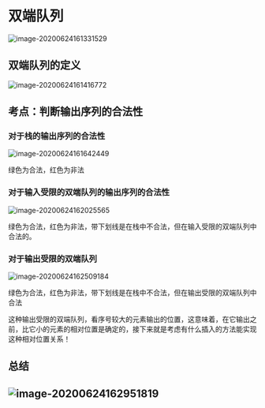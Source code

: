 # 双端队列

![image-20200624161331529](https://tva1.sinaimg.cn/large/007S8ZIlly1gg3g5ijsqaj30og0gt0xt.jpg)

## 双端队列的定义

![image-20200624161416772](https://tva1.sinaimg.cn/large/007S8ZIlly1gg3g6b1zgmj30px0h2gvk.jpg)

## 考点：判断输出序列的合法性

### 对于栈的输出序列的合法性

![image-20200624161642449](https://tva1.sinaimg.cn/large/007S8ZIlly1gg3g8tspcwj30wn0fb441.jpg)

绿色为合法，红色为非法

### 对于输入受限的双端队列的输出序列的合法性

![image-20200624162025565](https://tva1.sinaimg.cn/large/007S8ZIlly1gg3gcpf6fcj30wk0evq9k.jpg)

绿色为合法，红色为非法，带下划线是在栈中不合法，但在输入受限的双端队列中合法的。

### 对于输出受限的双端队列

![image-20200624162509184](https://tva1.sinaimg.cn/large/007S8ZIlly1gg3ghmbilrj30w20et454.jpg)

绿色为合法，红色为非法，带下划线是在栈中不合法，但在输出受限的双端队列中合法

这种输出受限的双端队列，看序号较大的元素输出的位置，这意味着，在它输出之前，比它小的元素的相对位置是确定的，接下来就是考虑有什么插入的方法能实现这种相对位置关系！

## 总结

## ![image-20200624162951819](https://tva1.sinaimg.cn/large/007S8ZIlly1gg3gmivt6mj30xv09ddla.jpg)

